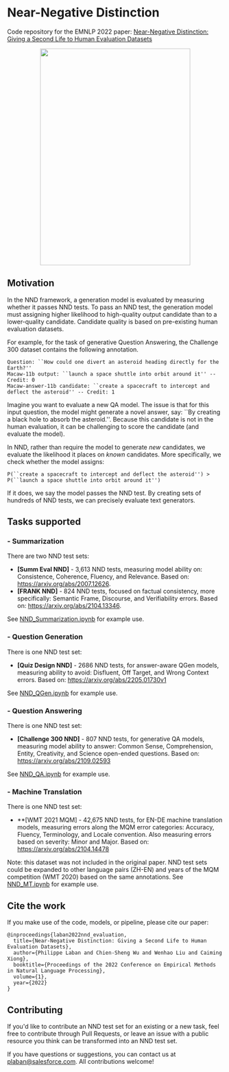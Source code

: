 # Near-Negative Distinction

Code repository for the EMNLP 2022 paper: [Near-Negative Distinction: Giving a Second Life to Human Evaluation Datasets](https://arxiv.org/abs/2205.06871v1)

<p align="center">
  <img width="350" height="506" src="https://tingofurro.github.io/images/emnlp2022_nnd_diagram.png">
</p>

## Motivation

In the NND framework, a generation model is evaluated by measuring whether it passes NND tests. To pass an NND test, the generation model must assigning higher likelihood to high-quality output candidate than to a lower-quality candidate. Candidate quality is based on pre-existing human evaluation datasets.

For example, for the task of generative Question Answering, the Challenge 300 dataset contains the following annotation.
```
Question: ``How could one divert an asteroid heading directly for the Earth?''
Macaw-11b output: ``launch a space shuttle into orbit around it'' -- Credit: 0
Macaw-answer-11b candidate: ``create a spacecraft to intercept and deflect the asteroid'' -- Credit: 1
```

Imagine you want to evaluate a new QA model. The issue is that for this input question, the model might generate a novel answer, say: ``By creating a black hole to absorb the asteroid.''. Because this candidate is not in the human evaluation, it can be challenging to score the candidate (and evaluate the model).

In NND, rather than require the model to generate *new* candidates, we evaluate the likelihood it places on *known* candidates. More specifically, we check whether the model assigns:
```
P(``create a spacecraft to intercept and deflect the asteroid'') > P(``launch a space shuttle into orbit around it'')
```
If it does, we say the model passes the NND test. By creating sets of hundreds of NND tests, we can precisely evaluate text generators.

## Tasks supported

### - Summarization

There are two NND test sets:
- **[Summ Eval NND]** - 3,613 NND tests, measuring model ability on: Consistence, Coherence, Fluency, and Relevance. Based on: https://arxiv.org/abs/2007.12626.
- **[FRANK NND]** - 824 NND tests, focused on factual consistency, more specifically: Semantic Frame, Discourse, and Verifiability errors.  Based on: https://arxiv.org/abs/2104.13346.

See [NND_Summarization.ipynb](https://github.com/MetaMind/nnd/blob/main/NND_Summarization.ipynb) for example use.

### - Question Generation

There is one NND test set:
- **[Quiz Design NND]** - 2686 NND tests, for answer-aware QGen models, measuring ability to avoid: Disfluent, Off Target, and Wrong Context errors. Based on: https://arxiv.org/abs/2205.01730v1

See [NND_QGen.ipynb](https://github.com/MetaMind/nnd/blob/main/NND_QGen.ipynb) for example use.

### - Question Answering

There is one NND test set:
- **[Challenge 300 NND]** - 807 NND tests, for generative QA models, measuring model ability to answer: Common Sense, Comprehension, Entity, Creativity, and Science open-ended questions. Based on: https://arxiv.org/abs/2109.02593

See [NND_QA.ipynb](https://github.com/MetaMind/nnd/blob/main/NND_QA.ipynb) for example use.

### - Machine Translation

There is one NND test set:
- **[WMT 2021 MQM] - 42,675 NND tests, for EN-DE machine translation models, measuring errors along the MQM error categories: Accuracy, Fluency, Terminology, and Locale convention. Also measuring errors based on severity: Minor and Major. Based on: https://arxiv.org/abs/2104.14478

Note: this dataset was not included in the original paper. NND test sets could be expanded to other language pairs (ZH-EN) and years of the MQM competition (WMT 2020) based on the same annotations. See [NND_MT.ipynb](https://github.com/MetaMind/nnd/blob/main/NND_MT.ipynb) for example use.

## Cite the work

If you make use of the code, models, or pipeline, please cite our paper:
```
@inproceedings{laban2022nnd_evaluation,
  title={Near-Negative Distinction: Giving a Second Life to Human Evaluation Datasets},
  author={Philippe Laban and Chien-Sheng Wu and Wenhao Liu and Caiming Xiong},
  booktitle={Proceedings of the 2022 Conference on Empirical Methods in Natural Language Processing},
  volume={1},
  year={2022}
}
```

## Contributing

If you'd like to contribute an NND test set for an existing or a new task, feel free to contribute through Pull Requests, or leave an issue with a public resource you think can be transformed into an NND test set.

If you have questions or suggestions, you can contact us at plaban@salesforce.com. All contributions welcome!
